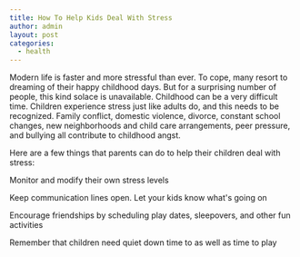 ```yaml
---
title: How To Help Kids Deal With Stress
author: admin
layout: post
categories:
  - health
---
```

Modern life is faster and more stressful than ever. To cope, many resort to dreaming of their happy childhood days. But for a surprising number of people, this kind solace is unavailable. Childhood can be a very difficult time. Children experience stress just like adults do, and this needs to be recognized. Family conflict, domestic violence, divorce, constant school changes, new neighborhoods and child care arrangements, peer pressure, and bullying all contribute to childhood angst.

Here are a few things that parents can do to help their children deal with stress:

Monitor and modify their own stress levels

Keep communication lines open. Let your kids know what's going on

Encourage friendships by scheduling play dates, sleepovers, and other fun activities

Remember that children need quiet down time to as well as time to play
